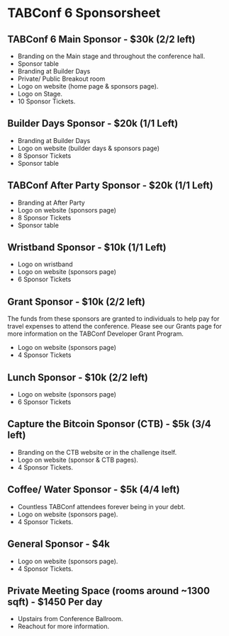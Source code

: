 # TABConf 6 Sponsorsheet

## TABConf 6 Main Sponsor - $30k (2/2 left)
- Branding on the Main stage and throughout the conference hall.
- Sponsor table
- Branding at Builder Days
- Private/ Public Breakout room 
- Logo on website (home page & sponsors page).
- Logo on Stage.
- 10 Sponsor Tickets.

## Builder Days Sponsor - $20k (1/1 Left)
- Branding at Builder Days
- Logo on website (builder days & sponsors page)
- 8 Sponsor Tickets
- Sponsor table

## TABConf After Party Sponsor - $20k (1/1 Left)
- Branding at After Party
- Logo on website (sponsors page)
- 8 Sponsor Tickets
- Sponsor table

## Wristband Sponsor - $10k (1/1 Left)
- Logo on wristband
- Logo on website (sponsors page)
- 6 Sponsor Tickets

## Grant Sponsor - $10k (2/2 left)
The funds from these sponsors are granted to individuals to help pay for travel expenses to attend the conference. 
Please see our Grants page for more information on the TABConf Developer Grant Program. 
- Logo on website (sponsors page)
- 4 Sponsor Tickets

## Lunch Sponsor - $10k (2/2 left)
- Logo on website (sponsors page)
- 6 Sponsor Tickets

## Capture the Bitcoin Sponsor (CTB) - $5k (3/4 left)
- Branding on the CTB website or in the challenge itself.
- Logo on website (sponsor & CTB pages).
- 4 Sponsor Tickets.

## Coffee/ Water Sponsor - $5k (4/4 left)
- Countless TABConf attendees forever being in your debt.
- Logo on website (sponsors page).
- 4 Sponsor Tickets.

## General Sponsor - $4k
- Logo on website (sponsors page).
- 4 Sponsor Tickets.

## Private Meeting Space (rooms around ~1300 sqft) - $1450 Per day
- Upstairs from Conference Ballroom.
- Reachout for more information. 
